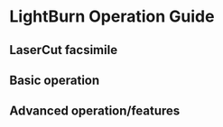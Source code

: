 # LightBurn Operation Guide

## LaserCut facsimile

## Basic operation

## Advanced operation/features